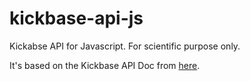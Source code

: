 # kickbase-api-js
Kickabse API for Javascript. For scientific purpose only.

It's based on the Kickbase API Doc from [here](https://kevinskyba.github.io/kickbase-api-doc/index.html).
